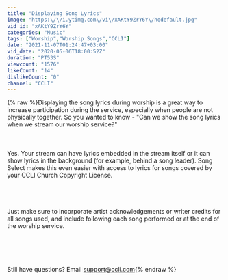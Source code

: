 ```yaml
---
title: "Displaying Song Lyrics"
image: "https:\/\/i.ytimg.com\/vi\/xAKtY9ZrY6Y\/hqdefault.jpg"
vid_id: "xAKtY9ZrY6Y"
categories: "Music"
tags: ["Worship","Worship Songs","CCLI"]
date: "2021-11-07T01:24:47+03:00"
vid_date: "2020-05-06T18:00:52Z"
duration: "PT53S"
viewcount: "1576"
likeCount: "14"
dislikeCount: "0"
channel: "CCLI"
---
```

{% raw %}Displaying the song lyrics during worship is a great way to increase participation during the service, especially when people are not physically together. So you wanted to know - &quot;Can we show the song lyrics when we stream our worship service?&quot; <br /><br /> <br /><br />Yes. Your stream can have lyrics embedded in the stream itself or it can show lyrics in the background (for example, behind a song leader). Song Select makes this even easier with access to lyrics for songs covered by your CCLI Church Copyright License. <br /><br /> <br /><br /><br />Just make sure to incorporate artist acknowledgements or writer credits for all songs used, and include following each song performed or at the end of the worship service. <br /><br /><br /><br /><br /><br />Still have questions? Email support@ccli.com{% endraw %}
